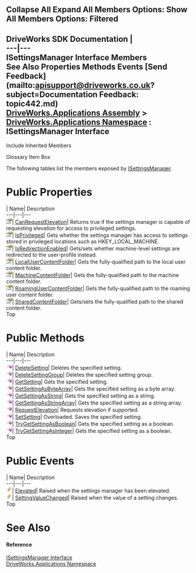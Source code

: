 Collapse All Expand All Members Options: Show All  Members Options: Filtered   
---  
DriveWorks SDK Documentation  |   
---|---  
ISettingsManager Interface Members   
See Also Properties Methods Events [Send Feedback](mailto:apisupport@driveworks.co.uk?subject=Documentation Feedback: topic442.md)  
[DriveWorks.Applications Assembly](topic13.md) > [DriveWorks.Applications Namespace](topic16.md) : ISettingsManager Interface  
---  
  
Include Inherited Members    


Glossary Item Box

The following tables list the members exposed by [ISettingsManager](topic442.md).

# Public Properties

| Name| Description  
---|---|---  
![ Property](dotnetimages/Property.gif)| [CanRequestElevation](topic462.md)| Returns true if the settings manager is capable of requesting elevation for access to privileged settings.   
![ Property](dotnetimages/Property.gif)| [IsPrivileged](topic463.md)| Gets whether the settings manager has access to settings stored in privileged locations such as HKEY_LOCAL_MACHINE.   
![ Property](dotnetimages/Property.gif)| [IsRedirectionEnabled](topic464.md)| Gets/sets whether machine-level settings are redirected to the user-profile instead.   
![ Property](dotnetimages/Property.gif)| [LocalUserContentFolder](topic465.md)| Gets the fully-qualified path to the local user content folder.   
![ Property](dotnetimages/Property.gif)| [MachineContentFolder](topic466.md)| Gets the fully-qualified path to the machine content folder.   
![ Property](dotnetimages/Property.gif)| [RoamingUserContentFolder](topic467.md)| Gets the fully-qualified path to the roaming user content folder.   
![ Property](dotnetimages/Property.gif)| [SharedContentFolder](topic468.md)| Gets/sets the fully-qualified path to the shared content folder.   
Top

# Public Methods

| Name| Description  
---|---|---  
![ Method](dotnetimages/Method.gif)| [DeleteSetting](topic447.md)| Deletes the specified setting.   
![ Method](dotnetimages/Method.gif)| [DeleteSettingGroup](topic448.md)| Deletes the specified setting group.   
![ Method](dotnetimages/Method.gif)| [GetSetting](topic449.md)| Gets the specified setting.   
![ Method](dotnetimages/Method.gif)| [GetSettingAsByteArray](topic450.md)| Gets the specified setting as a byte array.   
![ Method](dotnetimages/Method.gif)| [GetSettingAsString](topic451.md)| Gets the specified setting as a string.   
![ Method](dotnetimages/Method.gif)| [GetSettingAsStringArray](topic452.md)| Gets the specified setting as a string array.   
![ Method](dotnetimages/Method.gif)| [RequestElevation](topic453.md)| Requests elevation if supported.   
![ Method](dotnetimages/Method.gif)| [SetSetting](topic454.md)| Overloaded. Saves the specified setting.   
![ Method](dotnetimages/Method.gif)| [TryGetSettingAsBoolean](topic460.md)| Gets the specified setting as a boolean.   
![ Method](dotnetimages/Method.gif)| [TryGetSettingAsInteger](topic461.md)| Gets the specified setting as a boolean.   
Top

# Public Events

| Name| Description  
---|---|---  
![ Event](dotnetimages/Event.gif)| [Elevated](topic469.md)| Raised when the settings manager has been elevated.   
![ Event](dotnetimages/Event.gif)| [SettingValueChanged](topic470.md)| Raised when the value of a setting changes.   
Top

# See Also

#### Reference

[ISettingsManager Interface](topic442.md)   
[DriveWorks.Applications Namespace](topic16.md)


